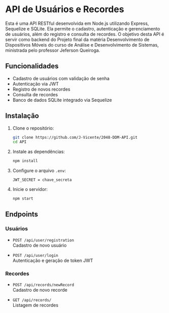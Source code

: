 # API de Usuários e Recordes

Esta é uma API RESTful desenvolvida em Node.js utilizando Express, Sequelize e SQLite. Ela permite o cadastro, autenticação e gerenciamento de usuários, além do registro e consulta de recordes. O objetivo desta API é servir como backend do Projeto final da matéria Desenvolvimento de Dispositivos Móveis do curso de Análise e Desenvolvimento de Sistemas, ministrada pelo professor Jeferson Queiroga.

## Funcionalidades

- Cadastro de usuários com validação de senha
- Autenticação via JWT
- Registro de novos recordes
- Consulta de recordes 
- Banco de dados SQLite integrado via Sequelize


## Instalação

1. Clone o repositório:
   ```sh
   git clone https://github.com/J-Vicente/2048-DDM-API.git
   cd API
   ```

2. Instale as dependências:
   ```sh
   npm install
   ```

3. Configure o arquivo `.env`:
   ```
   JWT_SECRET = chave_secreta
   ```

4. Inicie o servidor:
   ```sh
   npm start
   ```

## Endpoints

### Usuários

- `POST /api/user/registration`  
  Cadastro de novo usuário

- `POST /api/user/login`  
  Autenticação e geração de token JWT


### Recordes

- `POST /api/records/newRecord`  
  Cadastro de novo recorde

- `GET /api/records/`  
  Listagem de recordes


